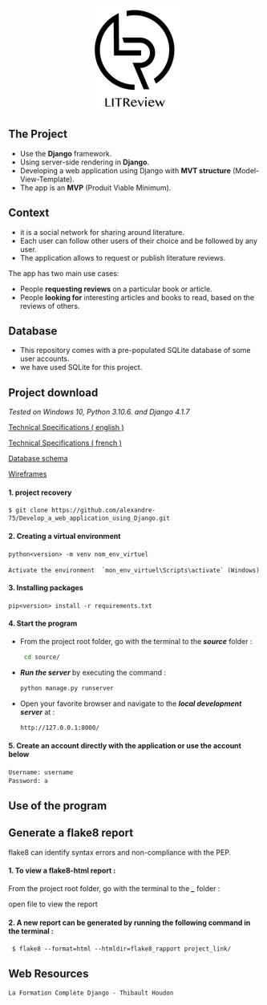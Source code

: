 <p align="center">
  <img src="picture\16004297044411_P7.png" alt="logo" />
</p>

## The Project

- Use the **Django** framework.
- Using server-side rendering in **Django**.
- Developing a web application using Django with **MVT structure** (Model-View-Template).
- The app is an **MVP** (Produit Viable Minimum).


## Context

- it is a social network for sharing around literature.
- Each user can follow other users of their choice and be followed by any user.
- The application allows to request or publish literature reviews.

The app has two main use cases:
- People **requesting reviews** on a particular book or article.
- People **looking for** interesting articles and books to read, based on the reviews of others.

## Database

- This repository comes with a pre-populated SQLite database of some user accounts.
- we have used SQLite for this project.


##  Project download

_Tested on Windows 10, Python 3.10.6. and Django 4.1.7_

[Technical Specifications ( english )](https://github.com/alexandre-75/Develop_a_web_application_using_Django/blob/main/picture/technical_specifications/technical_specifications-english.pdf)

[Technical Specifications ( french )](https://github.com/alexandre-75/Develop_a_web_application_using_Django/blob/main/picture/technical_specifications/technical_specifications-french.pdf)

[Database schema](https://s3-eu-west-1.amazonaws.com/course.oc-static.com/projects/Python+EN/Python+782+Develop+a+Web+Application+Using+Django/LITReview+-+Schema.pdf)

[Wireframes](https://s3-eu-west-1.amazonaws.com/course.oc-static.com/projects/Python%20FR/P7%20-%20D%C3%A9veloppez%20une%20application%20Web%20en%20utilisant%20Django/LITReview%20-%20Wireframes%20-%20FR.pdf)

####  1. project recovery

    $ git clone https://github.com/alexandre-75/Develop_a_web_application_using_Django.git

####  2. Creating a virtual environment

    python<version> -m venv nom_env_virtuel

    Activate the environment  `mon_env_virtuel\Scripts\activate` (Windows)

####  3. Installing packages

    pip<version> install -r requirements.txt
    
####  4. Start the program

- From the project root folder, go with the terminal to the ***source*** folder :
    ```sh
     cd source/
     ```
- ***Run the server*** by executing the command :
  ```sh
  python manage.py runserver
  ```

- Open your favorite browser and navigate to the ***local development server*** at :
  ```sh
  http://127.0.0.1:8000/
  ```

#### 5. Create an account directly with the application or use the account below 
   ```sh
   Username: username
   Password: a
   ```


## Use of the program


    
## Generate a flake8 report
    
flake8 can identify syntax errors and non-compliance with the PEP.

#### 1. To view a flake8-html report :

From the project root folder, go with the terminal to the ***_*** folder :

   

open file <html> to view the report
 
#### 2. A new report can be generated by running the following command in the terminal :

     $ flake8 --format=html --htmldir=flake8_rapport project_link/

##  Web Resources

    La Formation Complète Django - Thibault Houdon
